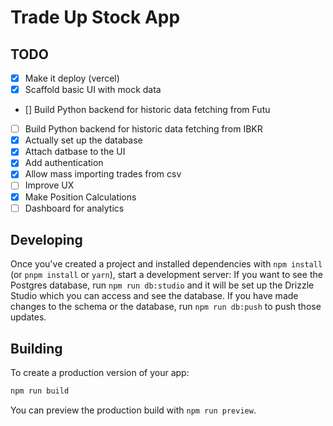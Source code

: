 # Trade Up Stock App

## TODO

- [x] Make it deploy (vercel)
- [x] Scaffold basic UI with mock data
- [] Build Python backend for historic data fetching from Futu
- [ ] Build Python backend for historic data fetching from IBKR
- [x] Actually set up the database
- [x] Attach datbase to the UI
- [x] Add authentication
- [x] Allow mass importing trades from csv
- [ ] Improve UX
- [x] Make Position Calculations
- [ ] Dashboard for analytics

## Developing

Once you've created a project and installed dependencies with `npm install` (or `pnpm install` or `yarn`), start a development server:
If you want to see the Postgres database, run `npm run db:studio` and it will be set up the Drizzle Studio which you can access and see the database.
If you have made changes to the schema or the database, run `npm run db:push` to push those updates.

## Building

To create a production version of your app:

```bash
npm run build
```

You can preview the production build with `npm run preview`.
